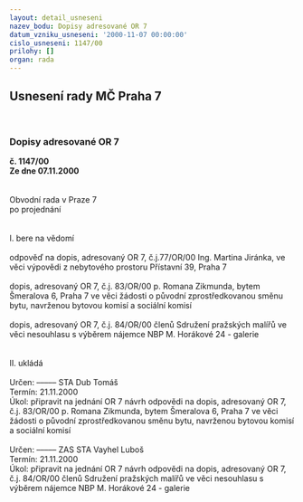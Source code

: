 ```yaml
---
layout: detail_usneseni
nazev_bodu: Dopisy adresované OR 7
datum_vzniku_usneseni: '2000-11-07 00:00:00'
cislo_usneseni: 1147/00
prilohy: []
organ: rada
---
```

<div id="ucUsn_pList" class="usn">
	<span><h2>Usnesení rady MČ Praha 7 </h2>
<br></span><div class="standBody">
<span><h3>Dopisy adresované OR 7</h3></span><div class="center">
		<strong>č. 1147/00</strong><br>
	</div>
<div class="center">
		<strong>Ze dne 07.11.2000</strong><br><br>
	</div>
<br>Obvodní rada v Praze 7<br>po projednání<br><br><br>I.	bere na vědomí<br><br> odpověď na dopis, adresovaný OR 7, č.j.77/OR/00 Ing. Martina Jiránka, ve věci výpovědi z nebytového prostoru Přístavní 39, Praha 7<br><br>dopis, adresovaný OR 7, č.j. 83/OR/00 p. Romana Zikmunda, bytem Šmeralova 6, Praha 7 ve věci žádosti o původní zprostředkovanou směnu bytu, navrženou bytovou komisí a sociální komisí<br><br>dopis, adresovaný OR 7, č.j. 84/OR/00 členů Sdružení pražských malířů ve věci nesouhlasu s výběrem nájemce NBP M. Horákové 24 - galerie<br><br><br>II.	ukládá <br><br> Určen:	–––––	STA Dub Tomáš<br>Termín: 21.11.2000<br>Úkol:	připravit na jednání OR 7 návrh odpovědi na  dopis, adresovaný OR 7, č.j. 83/OR/00 p. Romana Zikmunda, bytem Šmeralova 6, Praha 7 ve věci žádosti o původní zprostředkovanou směnu bytu, navrženou bytovou komisí a sociální komisí<br> <br> Určen:	–––––	ZAS STA Vayhel Luboš<br>Termín: 21.11.2000<br>Úkol:	připravit na jednání OR 7 návrh odpovědi na  dopis, adresovaný OR 7, č.j. 84/OR/00 členů Sdružení pražských malířů ve věci nesouhlasu s výběrem nájemce NBP M. Horákové 24 - galerie<br> <br> </div>
</div>